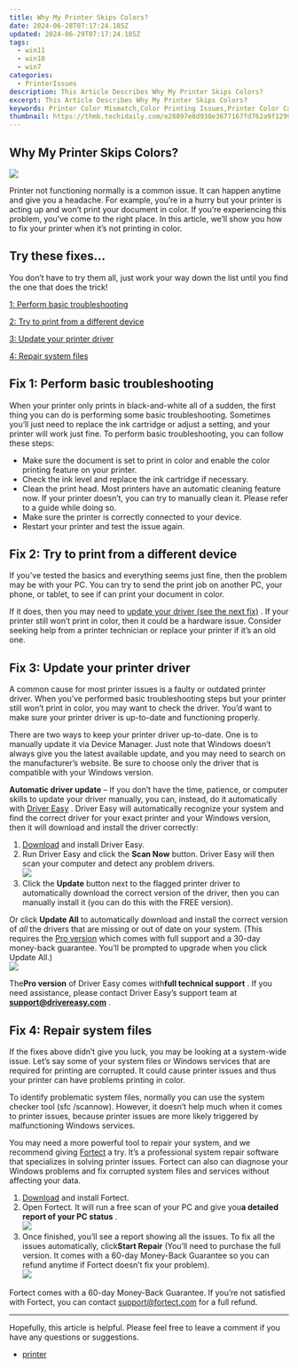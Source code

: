 ```yaml
---
title: Why My Printer Skips Colors?
date: 2024-06-28T07:17:24.185Z
updated: 2024-06-29T07:17:24.185Z
tags:
  - win11
  - win10
  - win7
categories:
  - PrinterIssues
description: This Article Describes Why My Printer Skips Colors?
excerpt: This Article Describes Why My Printer Skips Colors?
keywords: Printer Color Mismatch,Color Printing Issues,Printer Color Calibration,Inkjet Printer Colors,Color Spooler Error,Paper Feed Troubleshooting,Printer Color Management
thumbnail: https://thmb.techidaily.com/e28897e8d930e3677167fd762a9f129952956dbe6cf005a7a223376477485be0.jpg
---
```


## Why My Printer Skips Colors?

![](https://images.drivereasy.com/wp-content/uploads/2022/03/printer-g834868e70_1280-1200x800-1.jpeg)

 Printer not functioning normally is a common issue. It can happen anytime and give you a headache. For example, you’re in a hurry but your printer is acting up and won’t print your document in color. If you’re experiencing this problem, you’ve come to the right place. In this article, we’ll show you how to fix your printer when it’s not printing in color.

## Try these fixes…

 You don’t have to try them all, just work your way down the list until you find the one that does the trick!

[1: Perform basic troubleshooting](#fix1)

[2: Try to print from a different device](#fix2)

[3: Update your printer driver](#fix3)

[4: Repair system files](#fix4)

## Fix 1: Perform basic troubleshooting

 When your printer only prints in black-and-white all of a sudden, the first thing you can do is performing some basic troubleshooting. Sometimes you’ll just need to replace the ink cartridge or adjust a setting, and your printer will work just fine. To perform basic troubleshooting, you can follow these steps:

* Make sure the document is set to print in color and enable the color printing feature on your printer.
* Check the ink level and replace the ink cartridge if necessary.
* Clean the print head. Most printers have an automatic cleaning feature now. If your printer doesn’t, you can try to manually clean it. Please refer to a guide while doing so.
* Make sure the printer is correctly connected to your device.
* Restart your printer and test the issue again.

## Fix 2: Try to print from a different device

 If you’ve tested the basics and everything seems just fine, then the problem may be with your PC. You can try to send the print job on another PC, your phone, or tablet, to see if can print your document in color.

 If it does, then you may need to [update your driver (see the next fix)](#fix3) . If your printer still won’t print in color, then it could be a hardware issue. Consider seeking help from a printer technician or replace your printer if it’s an old one.

## Fix 3: Update your printer driver

 A common cause for most printer issues is a faulty or outdated printer driver. When you’ve performed basic troubleshooting steps but your printer still won’t print in color, you may want to check the driver. You’d want to make sure your printer driver is up-to-date and functioning properly.

 There are two ways to keep your printer driver up-to-date. One is to manually update it via Device Manager. Just note that Windows doesn’t always give you the latest available update, and you may need to search on the manufacturer’s website. Be sure to choose only the driver that is compatible with your Windows version.

**Automatic driver update** – If you don’t have the time, patience, or computer skills to update your driver manually, you can, instead, do it automatically with [Driver Easy](https://tools.techidaily.com/drivereasy/download/) . Driver Easy will automatically recognize your system and find the correct driver for your exact printer and your Windows version, then it will download and install the driver correctly:

1. [Download](https://tools.techidaily.com/drivereasy/download/) and install Driver Easy.
2. Run Driver Easy and click the **Scan Now** button. Driver Easy will then scan your computer and detect any problem drivers.  
![](https://images.drivereasy.com/wp-content/uploads/2021/11/2021-11-24_12-11-29.jpg)
3. Click the **Update**  button next to the flagged printer driver to automatically download the correct version of the driver, then you can manually install it (you can do this with the FREE version).  

 Or click **Update All** to automatically download and install the correct version of _all_ the drivers that are missing or out of date on your system. (This requires the [Pro version](https://tools.techidaily.com/drivereasy/download/) which comes with full support and a 30-day money-back guarantee. You’ll be prompted to upgrade when you click Update All.)  
![](https://images.drivereasy.com/wp-content/uploads/2021/11/2021-11-24_12-11-25.jpg)

 The**Pro version** of Driver Easy comes with**full technical support** . If you need assistance, please contact Driver Easy’s support team at [**support@drivereasy.com**](mailto:support@drivereasy.com) .

## Fix 4: Repair system files

 If the fixes above didn’t give you luck, you may be looking at a system-wide issue. Let’s say some of your system files or Windows services that are required for printing are corrupted. It could cause printer issues and thus your printer can have problems printing in color.

 To identify problematic system files, normally you can use the system checker tool (sfc /scannow). However, it doesn’t help much when it comes to printer issues, because printer issues are more likely triggered by malfunctioning Windows services.

 You may need a more powerful tool to repair your system, and we recommend giving [Fortect](https://tools.techidaily.com/drivereasy/download/) a try. It’s a professional system repair software that specializes in solving printer issues. Fortect can also can diagnose your Windows problems and fix corrupted system files and services without affecting your data.

1. [Download](https://tools.techidaily.com/drivereasy/download/) and install Fortect.
2. Open Fortect. It will run a free scan of your PC and give you**a detailed report of your PC status** .  
![](https://images.drivereasy.com/wp-content/uploads/2020/10/fortect-start-scan.jpg)
3. Once finished, you’ll see a report showing all the issues. To fix all the issues automatically, click**Start Repair** (You’ll need to purchase the full version. It comes with a 60-day Money-Back Guarantee so you can refund anytime if Fortect doesn’t fix your problem).  
![](https://images.drivereasy.com/wp-content/uploads/2020/10/fortect-start-repair.jpg)

 Fortect comes with a 60-day Money-Back Guarantee. If you’re not satisfied with Fortect, you can contact <support@fortect.com> for a full refund.

---

 Hopefully, this article is helpful. Please feel free to leave a comment if you have any questions or suggestions.

* [printer](https://tools.techidaily.com/drivereasy/download/)

<ins class="adsbygoogle"
     style="display:block"
     data-ad-format="autorelaxed"
     data-ad-client="ca-pub-7571918770474297"
     data-ad-slot="1223367746"></ins>



<ins class="adsbygoogle"
     style="display:block"
     data-ad-client="ca-pub-7571918770474297"
     data-ad-slot="8358498916"
     data-ad-format="auto"
     data-full-width-responsive="true"></ins>


